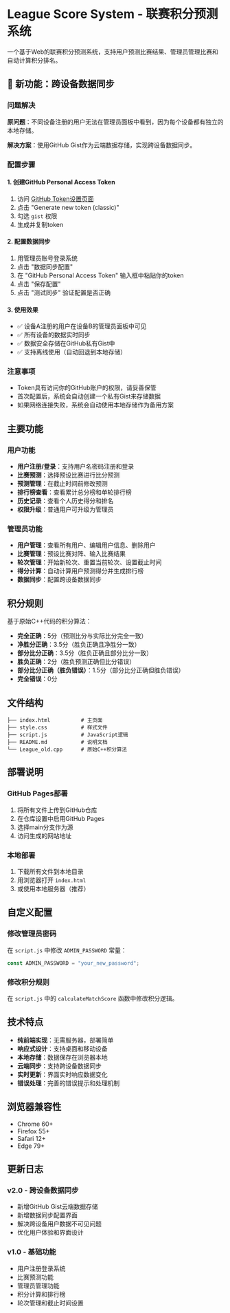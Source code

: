 # League Score System - 联赛积分预测系统

一个基于Web的联赛积分预测系统，支持用户预测比赛结果、管理员管理比赛和自动计算积分排名。

## 🚀 新功能：跨设备数据同步

### 问题解决
**原问题**：不同设备注册的用户无法在管理员面板中看到，因为每个设备都有独立的本地存储。

**解决方案**：使用GitHub Gist作为云端数据存储，实现跨设备数据同步。

### 配置步骤

#### 1. 创建GitHub Personal Access Token
1. 访问 [GitHub Token设置页面](https://github.com/settings/tokens)
2. 点击 "Generate new token (classic)"
3. 勾选 `gist` 权限
4. 生成并复制token

#### 2. 配置数据同步
1. 用管理员账号登录系统
2. 点击 "数据同步配置"
3. 在 "GitHub Personal Access Token" 输入框中粘贴你的token
4. 点击 "保存配置"
5. 点击 "测试同步" 验证配置是否正确

#### 3. 使用效果
- ✅ 设备A注册的用户在设备B的管理员面板中可见
- ✅ 所有设备的数据实时同步
- ✅ 数据安全存储在GitHub私有Gist中
- ✅ 支持离线使用（自动回退到本地存储）

### 注意事项
- Token具有访问你的GitHub账户的权限，请妥善保管
- 首次配置后，系统会自动创建一个私有Gist来存储数据
- 如果网络连接失败，系统会自动使用本地存储作为备用方案

## 主要功能

### 用户功能
- **用户注册/登录**：支持用户名密码注册和登录
- **比赛预测**：选择预设比赛进行比分预测
- **预测管理**：在截止时间前修改预测
- **排行榜查看**：查看累计总分榜和单轮排行榜
- **历史记录**：查看个人历史得分和排名
- **权限升级**：普通用户可升级为管理员

### 管理员功能
- **用户管理**：查看所有用户、编辑用户信息、删除用户
- **比赛管理**：预设比赛对阵、输入比赛结果
- **轮次管理**：开始新轮次、重置当前轮次、设置截止时间
- **得分计算**：自动计算用户预测得分并生成排行榜
- **数据同步**：配置跨设备数据同步

## 积分规则

基于原始C++代码的积分算法：

- **完全正确**：5分（预测比分与实际比分完全一致）
- **净胜分正确**：3.5分（胜负正确且净胜分一致）
- **部分比分正确**：3.5分（胜负正确且部分比分一致）
- **胜负正确**：2分（胜负预测正确但比分错误）
- **部分比分正确（胜负错误）**：1.5分（部分比分正确但胜负错误）
- **完全错误**：0分

## 文件结构

```
├── index.html          # 主页面
├── style.css           # 样式文件
├── script.js           # JavaScript逻辑
├── README.md           # 说明文档
└── League_old.cpp      # 原始C++积分算法
```

## 部署说明

### GitHub Pages部署
1. 将所有文件上传到GitHub仓库
2. 在仓库设置中启用GitHub Pages
3. 选择main分支作为源
4. 访问生成的网站地址

### 本地部署
1. 下载所有文件到本地目录
2. 用浏览器打开 `index.html`
3. 或使用本地服务器（推荐）

## 自定义配置

### 修改管理员密码
在 `script.js` 中修改 `ADMIN_PASSWORD` 常量：
```javascript
const ADMIN_PASSWORD = "your_new_password";
```

### 修改积分规则
在 `script.js` 中的 `calculateMatchScore` 函数中修改积分逻辑。

## 技术特点

- **纯前端实现**：无需服务器，部署简单
- **响应式设计**：支持桌面和移动设备
- **本地存储**：数据保存在浏览器本地
- **云端同步**：支持跨设备数据同步
- **实时更新**：界面实时响应数据变化
- **错误处理**：完善的错误提示和处理机制

## 浏览器兼容性

- Chrome 60+
- Firefox 55+
- Safari 12+
- Edge 79+

## 更新日志

### v2.0 - 跨设备数据同步
- 新增GitHub Gist云端数据存储
- 新增数据同步配置界面
- 解决跨设备用户数据不可见问题
- 优化用户体验和界面设计

### v1.0 - 基础功能
- 用户注册登录系统
- 比赛预测功能
- 管理员管理功能
- 积分计算和排行榜
- 轮次管理和截止时间设置
